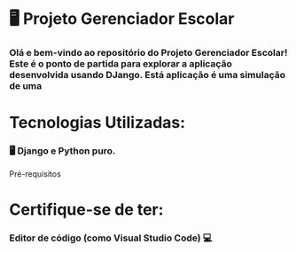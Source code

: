 <h1>🖥️ Projeto Gerenciador Escolar </h1>
<h3>Olá e bem-vindo ao repositório do Projeto Gerenciador Escolar! Este é o ponto de partida para explorar a aplicação desenvolvida usando DJango. Está aplicação é uma simulação de uma </h3>

<h1>Tecnologias Utilizadas:</h1>
<h3>🖥️ Django e Python puro.</h3>
Pré-requisitos
<h1>Certifique-se de ter:</h1>

<h3>Editor de código (como Visual Studio Code) 💻</h3>
